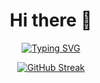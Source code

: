 <h1 align="center">Hi there 👋</h1>

<div align='center'>
<a href="https://git.io/typing-svg"><img src="https://readme-typing-svg.herokuapp.com?font=Fira+Code&duration=3000&pause=10000&color=8AC926&center=true&width=435&lines=%E2%9D%A4%EF%B8%8F+django%2C+restful%2C+sql" alt="Typing SVG" /></a>

<br>

[![GitHub Streak](https://streak-stats.demolab.com?user=AleksandrUsolcev&theme=github-dark&border_radius=10&date_format=j%20M%5B%20Y%5D)](https://github.com/AleksandrUsolcev)

</div>
